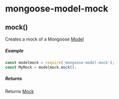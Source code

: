 # mongoose-model-mock
## mock()
Creates a mock of a Mongoose [Model](http://mongoosejs.com/docs/api.html#model-js)

##### Example
```javascript
const modelmock = require('mongoose-model-mock');
const MyMock = modelmock.mock();
```

##### Returns
Returns [Mock](/docs/Mock.md)

